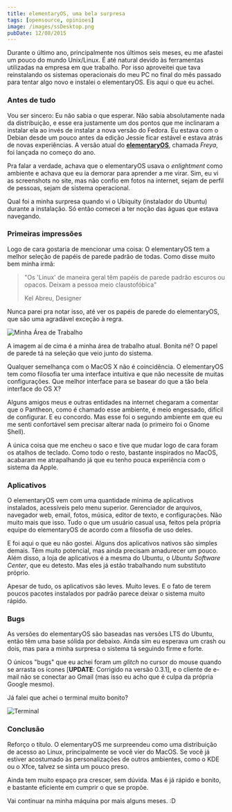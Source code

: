 ```yaml
---
title: elementaryOS, uma bela surpresa
tags: [opensource, opinioes]
image: /images/ssDesktop.png
pubDate: 12/08/2015
---
```


Durante o último ano, principalmente nos últimos seis meses, eu me afastei um pouco do mundo
Unix/Linux. É até natural devido às ferramentas utilizadas na empresa em que trabalho. Por isso
aproveitei que tava reinstalando os sistemas operacionais do meu PC no final do mês passado para
tentar algo novo e instalei o elementaryOS. Eis aqui o que eu achei.

### Antes de tudo

Vou ser sincero: Eu não sabia o que esperar. Não sabia absolutamente nada da distribuição, e esse
era justamente um dos pontos que me inclinaram a instalar ela ao invés de instalar a nova versão do
Fedora. Eu estava com o Debian desde um pouco antes da edição Jessie ficar estável e estava atrás de
novas experiências. A versão atual do [**elementaryOS**](http://elementary.io), chamada _Freya_, foi
lançada no começo do ano.

Pra falar a verdade, achava que o elementaryOS usava o _enlightment_ como ambiente e achava que eu
ia demorar para aprender a me virar. Sim, eu vi as screenshots no site, mas não confio em fotos na
internet, sejam de perfil de pessoas, sejam de sistema operacional.

Qual foi a minha surpresa quando vi o Ubiquity (instalador do Ubuntu) durante a instalação. Só então
comecei a ter noção das águas que estava navegando.

### Primeiras impressões

Logo de cara gostaria de mencionar uma coisa: O elementaryOS tem a melhor seleção de papéis de
parede padrão de todas. Como disse muito bem minha irmã:

> "Os 'Linux' de maneira geral têm papéis de parede padrão escuros ou opacos. Deixam a pessoa meio
> claustofóbica"
>
> <footer>Kel Abreu, Designer</footer>

Nunca parei pra notar isso, até ver os papéis de parede do elementaryOS, que são uma agradável
exceção à regra.

![Minha Área de Trabalho](images/ssDesktop.png)

A imagem aí de cima é a minha área de trabalho atual. Bonita né? O papel de parede tá na seleção que
veio junto do sistema.

Qualquer semelhança com o MacOS X não é coincidência. O elementaryOS tem como filosofia ter uma
interface intuitiva e que não necessite de muitas configurações. Que melhor interface para se basear
do que a tão bela interface do OS X?

Alguns amigos meus e outras entidades na internet chegaram a comentar que o Pantheon, como é chamado
esse ambiente, é meio engessado, difícil de configurar. E eu concordo. Mas esse foi o segundo
ambiente em que eu me senti confortável sem precisar alterar nada (o primeiro foi o Gnome Shell).

A única coisa que me encheu o saco e tive que mudar logo de cara foram os atalhos de teclado. Como
todo o resto, bastante inspirados no MacOS, acabaram me atrapalhando já que eu tenho pouca
experiência com o sistema da Apple.

### Aplicativos

O elementaryOS vem com uma quantidade mínima de aplicativos instalados, acessíveis pelo menu
superior. Gerenciador de arquivos, navegador web, email, fotos, música, editor de texto, e
configurações. Não muito mais que isso. Tudo o que um usuário casual usa, feitos pela própria equipe
do elementaryOS de acordo com a filosofia de uso deles.

E foi aqui o que eu não gostei. Alguns dos aplicativos nativos são simples demais. Têm muito
potencial, mas ainda precisam amadurecer um pouco. Além disso, a loja de aplicativos é a mesma do
Ubuntu, o _Ubuntu Software Center_, que eu detesto. Mas eles já estão trabalhando num substituto
próprio.

Apesar de tudo, os aplicativos são leves. Muito leves. E o fato de terem poucos pacotes instalados
por padrão parece deixar o sistema muito rápido.

### Bugs

As versões do elementaryOS são baseadas nas versões LTS do Ubuntu, então têm uma base sólida por
debaixo. Ainda sim eu esperava um crash ou dois, mas para a minha surpresa o sistema tá seguindo
firme e forte.

O únicos "bugs" que eu achei foram um _glitch_ no cursor do mouse quando se arrasta os ícones
[**UPDATE**: Corrigido na versão 0.3.1], e o cliente de e-mail não se conectar ao Gmail (mas isso eu
acho que é culpa da própria Google mesmo).

Já falei que achei o terminal muito bonito?

![Terminal](images/ssTerminal.png)

### Conclusão

Reforço o título. O elementaryOS me surpreendeu como uma distribuição de acesso ao Linux,
principalmente se você vier do MacOS. Se você já estiver acostumado às personalizações de outros
ambientes, como o KDE ou o Xfce, talvez se sinta um pouco preso.

Ainda tem muito espaço pra crescer, sem dúvida. Mas é já rápido e bonito, e bastante eficiente em
cumprir o que se propõe.

Vai continuar na minha máquina por mais alguns meses. :D
